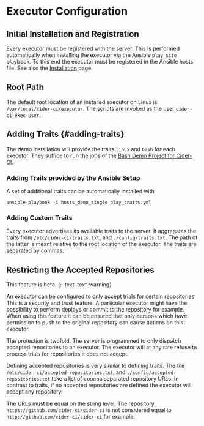# Executor Configuration

## Initial Installation and Registration

Every executor must be registered with the server. This is performed
automatically when installing the executor via the Ansible `play_site`
playbook. To this end the executor must be registered in the Ansible hosts
file. See also the [Installation](./index.html) page.


## Root Path

The default root location of an installed executor on Linux is
`/var/local/cider-ci/executor`. The scripts are invoked as the user
`cider-ci_exec-user`.


## Adding Traits {#adding-traits}

The demo installation will provide the traits `linux` and `bash` for each
executor. They suffice to run the jobs of the [Bash Demo Project for
Cider-CI][].

### Adding Traits provided by the Ansible Setup

A set of additional traits can be automatically installed with

`ansible-playbook -i hosts_demo_single play_traits.yml`

### Adding Custom Traits

Every executor advertises its available traits to the server. It aggregates the
traits from  `/etc/cider-ci/traits.txt`, and `./config/traits.txt`. The path of
the latter is meant relative to the root location of the executor. The traits
are separated by commas.

## Restricting the Accepted Repositories

This feature is beta.
{: .text .text-warning}

An executor can be configured to only accept trials for certain repositories.
This is a security and trust feature. A particular executor might have the
possibility to perform deploys or commit to the repository for example. When
using this feature it can be ensured that only persons which have permission to
push to the original repository can cause actions on this executor.

The protection is twofold. The server is programmed to only dispatch accepted
repositories to an executor. The executor will at any rate refuse to process
trials for repositories it does not accept.

Defining accepted repositories is very similar to defining traits. The file
`/etc/cider-ci/accepted-repositories.txt`, and
`./config/accepted-repositories.txt` take a list of comma separated repository
URLs. In contrast to traits, if no accepted repositories are defined the
executor will accept any repository.

The URLs must be equal on the string level. The repository
`https://github.com/cider-ci/cider-ci` is not considered equal to
`http://github.com/cider-ci/cider-ci` for example.


  [Bash Demo Project for Cider-CI]: https://github.com/cider-ci/cider-ci_demo-project-bash

